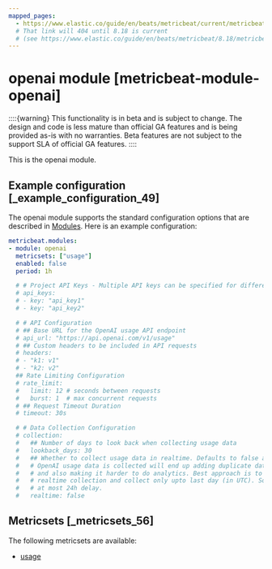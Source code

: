 ```yaml
---
mapped_pages:
  - https://www.elastic.co/guide/en/beats/metricbeat/current/metricbeat-module-openai.html
  # That link will 404 until 8.18 is current
  # (see https://www.elastic.co/guide/en/beats/metricbeat/8.18/metricbeat-module-openai.html)
---
```


# openai module [metricbeat-module-openai]

::::{warning}
This functionality is in beta and is subject to change. The design and code is less mature than official GA features and is being provided as-is with no warranties. Beta features are not subject to the support SLA of official GA features.
::::


This is the openai module.


## Example configuration [_example_configuration_49]

The openai module supports the standard configuration options that are described in [Modules](configuration-metricbeat.md). Here is an example configuration:

```yaml
metricbeat.modules:
- module: openai
  metricsets: ["usage"]
  enabled: false
  period: 1h

  # # Project API Keys - Multiple API keys can be specified for different projects
  # api_keys:
  # - key: "api_key1"
  # - key: "api_key2"

  # # API Configuration
  # ## Base URL for the OpenAI usage API endpoint
  # api_url: "https://api.openai.com/v1/usage"
  # ## Custom headers to be included in API requests
  # headers:
  # - "k1: v1"
  # - "k2: v2"
  ## Rate Limiting Configuration
  # rate_limit:
  #   limit: 12 # seconds between requests
  #   burst: 1  # max concurrent requests
  # ## Request Timeout Duration
  # timeout: 30s

  # # Data Collection Configuration
  # collection:
  #   ## Number of days to look back when collecting usage data
  #   lookback_days: 30
  #   ## Whether to collect usage data in realtime. Defaults to false as how
  #   # OpenAI usage data is collected will end up adding duplicate data to ES
  #   # and also making it harder to do analytics. Best approach is to avoid
  #   # realtime collection and collect only upto last day (in UTC). So, there's
  #   # at most 24h delay.
  #   realtime: false
```


## Metricsets [_metricsets_56]

The following metricsets are available:

* [usage](metricbeat-metricset-openai-usage.md)


